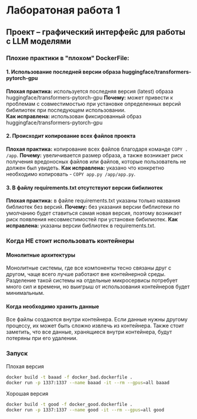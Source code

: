 # Лаборатоная работа 1

## Проект – графический интерфейс для работы с LLM моделями 

### Плохие практики в "плохом" DockerFile:
#### 1. Использование последней версии образа huggingface/transformers-pytorch-gpu
**Плохая практика:** используется последняя версия (latest) образа huggingface/transformers-pytorch-gpu 
**Почему:** может привести к проблемам с совместимостью при установке определенных версий бибилиотек при последующем использовании.  
**Как исправлена:** использован фиксированный образ huggingface/transformers-pytorch-gpu  

#### 2. Происходит копирование всех файлов проекта
**Плохая практика:** копирование всех файлов благодаря команде ```COPY . /app```.
**Почему:** увеличивается размер образа, а также возникает риск получения вредоносных файлов или файлов, которые пользователь не должен был увидеть.
**Как исправлена:** указано что конкретно необходимо копировать - ```COPY app.py /app/app.py```.

#### 3. В файлу requirements.txt отсутствуют версии бибилиотек
**Плохая практика:** в файле requirements.txt указаны только названия библиотек без версий.
**Почему:** без указания версии библиотеки по умолчанию будет ставиться самая новая версия, поэтому возникает риск появления несовместимостей при установке бибилиотек.
**Как исправлена:** указаны версии библиотек в requirements.txt.

### Когда НЕ стоит использовать контейнеры

#### Монолитные архитектуры
Монолитные системы, где все компоненты тесно связаны друг с другом, чаще всего лучше работают вне контейнерной среды. Разделение такой системы на отдельные микросервисы потребует много сил и времени, но выигрыш от использования контейнеров будет минимальным.  

#### Когда необходимо хранить данные
Все файлы создаются внутри контейнера. Если данные нужны другому процессу, их может быть сложно извлечь из контейнера. Также стоит заметить, что все данные, хранящиеся внутри контейнера, будут потеряны при его удалении.  


### Запуск

Плохая версия
```bash 
docker build -t baaad -f docker_bad.dockerfile .
docker run -p 1337:1337 --name baaad -it --rm --gpus=all baaad
```

Хорошая версия
```bash 
docker build -t good -f docker_good.dockerfile .
docker run -p 1337:1337 --name good -it --rm --gpus=all good
```
